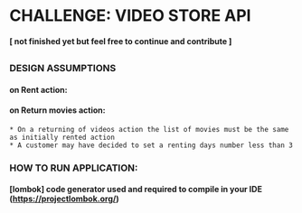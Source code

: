 # CHALLENGE: VIDEO STORE API 
#### [ not finished yet but feel free to continue and contribute ]

## 

### DESIGN ASSUMPTIONS

#### on Rent action: 

#### on Return movies action:
	* On a returning of videos action the list of movies must be the same as initially rented action
	* A customer may have decided to set a renting days number less than 3
	
### HOW TO RUN APPLICATION:

#### [lombok] code generator used and required to compile in your IDE (https://projectlombok.org/)
